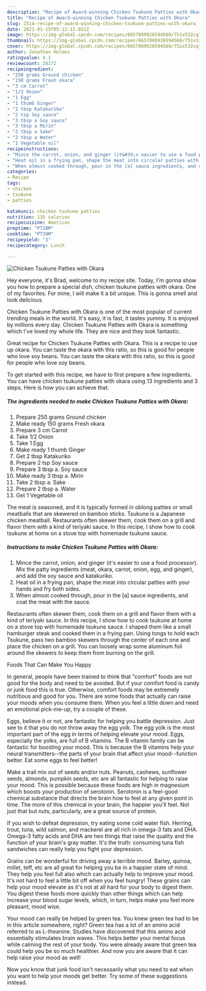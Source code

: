 ```yaml
---
description: "Recipe of Award-winning Chicken Tsukune Patties with Okara"
title: "Recipe of Award-winning Chicken Tsukune Patties with Okara"
slug: 2514-recipe-of-award-winning-chicken-tsukune-patties-with-okara
date: 2021-01-15T05:12:13.031Z
image: https://img-global.cpcdn.com/recipes/6657089926594560/751x532cq70/chicken-tsukune-patties-with-okara-recipe-main-photo.jpg
thumbnail: https://img-global.cpcdn.com/recipes/6657089926594560/751x532cq70/chicken-tsukune-patties-with-okara-recipe-main-photo.jpg
cover: https://img-global.cpcdn.com/recipes/6657089926594560/751x532cq70/chicken-tsukune-patties-with-okara-recipe-main-photo.jpg
author: Jonathan Holmes
ratingvalue: 4.1
reviewcount: 28172
recipeingredient:
- "250 grams Ground chicken"
- "150 grams Fresh okara"
- "3 cm Carrot"
- "1/2 Onion"
- "1 Egg"
- "1 thumb Ginger"
- "2 tbsp Katakuriko"
- "2 tsp Soy sauce"
- "3 tbsp a Soy sauce"
- "3 tbsp a Mirin"
- "2 tbsp a Sake"
- "2 tbsp a Water"
- "1 Vegetable oil"
recipeinstructions:
- "Mince the carrot, onion, and ginger (it&#39;s easier to use a food processor). Mix the patty ingredients (meat, okara, carrot, onion, egg, and ginger), and add the soy sauce and katakuriko."
- "Heat oil in a frying pan, shape the meat into circular patties with your hands and fry both sides."
- "When almost cooked through, pour in the [a] sauce ingredients, and coat the meat with the sauce."
categories:
- Recipe
tags:
- chicken
- tsukune
- patties

katakunci: chicken tsukune patties 
nutrition: 135 calories
recipecuisine: American
preptime: "PT28M"
cooktime: "PT39M"
recipeyield: "3"
recipecategory: Lunch

---
```



![Chicken Tsukune Patties with Okara](https://img-global.cpcdn.com/recipes/6657089926594560/751x532cq70/chicken-tsukune-patties-with-okara-recipe-main-photo.jpg)

Hey everyone, it's Brad, welcome to my recipe site. Today, I'm gonna show you how to prepare a special dish, chicken tsukune patties with okara. One of my favorites. For mine, I will make it a bit unique. This is gonna smell and look delicious.

Chicken Tsukune Patties with Okara is one of the most popular of current trending meals in the world. It's easy, it is fast, it tastes yummy. It is enjoyed by millions every day. Chicken Tsukune Patties with Okara is something which I've loved my whole life. They are nice and they look fantastic.

Great recipe for Chicken Tsukune Patties with Okara. This is a recipe to use up okara. You can taste the okara with this ratio, so this is good for people who love soy beans. You can taste the okara with this ratio, so this is good for people who love soy beans.


To get started with this recipe, we have to first prepare a few ingredients. You can have chicken tsukune patties with okara using 13 ingredients and 3 steps. Here is how you can achieve that.

<!--inarticleads1-->

##### The ingredients needed to make Chicken Tsukune Patties with Okara:

1. Prepare 250 grams Ground chicken
1. Make ready 150 grams Fresh okara
1. Prepare 3 cm Carrot
1. Take 1/2 Onion
1. Take 1 Egg
1. Make ready 1 thumb Ginger
1. Get 2 tbsp Katakuriko
1. Prepare 2 tsp Soy sauce
1. Prepare 3 tbsp a. Soy sauce
1. Make ready 3 tbsp a. Mirin
1. Take 2 tbsp a. Sake
1. Prepare 2 tbsp a. Water
1. Get 1 Vegetable oil


The meat is seasoned, and it is typically formed in oblong patties or small meatballs that are skewered on bamboo sticks. Tsukune is a Japanese chicken meatball. Restaurants often skewer them, cook them on a grill and flavor them with a kind of teriyaki sauce. In this recipe, I show how to cook tsukune at home on a stove top with homemade tsukune sauce. 

<!--inarticleads2-->

##### Instructions to make Chicken Tsukune Patties with Okara:

1. Mince the carrot, onion, and ginger (it&#39;s easier to use a food processor). Mix the patty ingredients (meat, okara, carrot, onion, egg, and ginger), and add the soy sauce and katakuriko.
1. Heat oil in a frying pan, shape the meat into circular patties with your hands and fry both sides.
1. When almost cooked through, pour in the [a] sauce ingredients, and coat the meat with the sauce.


Restaurants often skewer them, cook them on a grill and flavor them with a kind of teriyaki sauce. In this recipe, I show how to cook tsukune at home on a stove top with homemade tsukune sauce. I shaped them like a small hamburger steak and cooked them in a frying pan. Using tongs to hold each Tsukune, pass two bamboo skewers through the center of each one and place the chicken on a grill. You can loosely wrap some aluminum foil around the skewers to keep them from burning on the grill. 

Foods That Can Make You Happy


In general, people have been trained to think that "comfort" foods are not good for the body and need to be avoided. But if your comfort food is candy or junk food this is true. Otherwise, comfort foods may be extremely nutritious and good for you. There are some foods that actually can raise your moods when you consume them. When you feel a little down and need an emotional pick-me-up, try a couple of these.

Eggs, believe it or not, are fantastic for helping you battle depression. Just see to it that you do not throw away the egg yolk. The egg yolk is the most important part of the egg in terms of helping elevate your mood. Eggs, especially the yolks, are full of B vitamins. The B vitamin family can be fantastic for boosting your mood. This is because the B vitamins help your neural transmitters--the parts of your brain that affect your mood--function better. Eat some eggs to feel better!

Make a trail mix out of seeds and/or nuts. Peanuts, cashews, sunflower seeds, almonds, pumpkin seeds, etc are all fantastic for helping to raise your mood. This is possible because these foods are high in magnesium which boosts your production of serotonin. Serotonin is a feel-good chemical substance that directs the brain how to feel at any given point in time. The more of this chemical in your brain, the happier you'll feel. Not just that but nuts, particularly, are a great source of protein.

If you wish to defeat depression, try eating some cold water fish. Herring, trout, tuna, wild salmon, and mackerel are all rich in omega-3 fats and DHA. Omega-3 fatty acids and DHA are two things that raise the quality and the function of your brain's gray matter. It's the truth: consuming tuna fish sandwiches can really help you fight your depression. 

Grains can be wonderful for driving away a terrible mood. Barley, quinoa, millet, teff, etc are all great for helping you be in a happier state of mind. They help you feel full also which can actually help to improve your mood. It's not hard to feel a little bit off when you feel hungry! These grains can help your mood elevate as it's not at all hard for your body to digest them. You digest these foods more quickly than other things which can help increase your blood sugar levels, which, in turn, helps make you feel more pleasant, mood wise.

Your mood can really be helped by green tea. You knew green tea had to be in this article somewhere, right? Green tea has a lot of an amino acid referred to as L-theanine. Studies have discovered that this amino acid essentially stimulates brain waves. This helps better your mental focus while calming the rest of your body. You were already aware that green tea could help you be so much healthier. And now you are aware that it can help raise your mood as well!

Now you know that junk food isn't necessarily what you need to eat when you want to help your moods get better. Try  some  of  these  suggestions  instead.

